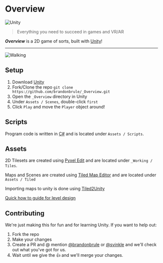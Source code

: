 # Overview

![Unity](https://store.unity.com/themes/store/images/compare-logo.png)
> Everything you need to succeed in games and VR/AR

**_Overview_** is a 2D game of sorts, built with [Unity](https://unity3d.com/)!

---

![Walking](http://brandonbrule.com/00/Movement.gif)

## Setup

1. Download [Unity](https://store.unity.com/)
2. Fork/Clone the repo `git clone https://github.com/brandonbrule/_Overview.git`
3. Open the `_Overview` directory in Unity
4.  Under `Assets / Scenes`, double-click `first`
5. Click `Play` and move the `Player` object around!


## Scripts

Program code is written in [C#](https://docs.microsoft.com/en-us/dotnet/csharp/programming-guide/index) and is located under `Assets / Scripts`.


## Assets

2D Tilesets are created using [Pyxel Edit](http://pyxeledit.com/) and are located under `_Working / Tiles`.

Maps and Scenes are created using [Tiled Map Editor](http://www.mapeditor.org/) and are located under `Assets / Tiled`

Importing maps to unity is done using [Tiled2Unity](http://www.seanba.com/tiled2unity)

[Quick how to guide for level design](https://www.youtube.com/watch?v=PRZFArVoZj0)


## Contributing

We're just making this for fun and for learning Unity. If you want to help out:

1. Fork the repo
2. Make your changes
3. Create a PR and @ mention [@brandonbrule](https://github.com/brandonbrule) or [@svinkle](https://github.com/svinkle) and we'll check out what you've got for us.
4. Wait until we give the 👍 and we'll merge your changes.
